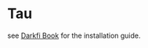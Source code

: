 # Tau

see [Darkfi Book](https://darkrenaissance.github.io/darkfi/misc/darkwiki.html) for the installation guide.
